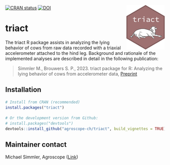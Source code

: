 <!-- badges: start -->

[![CRAN
status](https://www.r-pkg.org/badges/version/triact)](https://cran.r-project.org/package=triact) <img src="logo.png" align="right" height="140" /> 
[![DOI](https://zenodo.org/badge/723059477.svg)](https://zenodo.org/doi/10.5281/zenodo.10612925)
<!-- badges: end --> 


# triact
The triact R package assists in analyzing the lying behavior of cows from raw data recorded with a triaxial accelerometer attached to the hind leg. Background and rationale of the implemented analyses are described in detail in the following publication:

>Simmler M., Brouwers S. P., 2023. triact package for R: Analyzing the lying behavior of cows from accelerometer data, [Preprint](https://papers.ssrn.com/sol3/papers.cfm?abstract_id=4560833)


## Installation
```r
# Install from CRAN (recommended)
install.packages("triact")

# Or the development version from Github:
# install.packages("devtools")
devtools::install_github("agroscope-ch/triact", build_vignettes = TRUE)
```
## Maintainer contact 

Michael Simmler, Agroscope ([Link](https://ira.agroscope.ch/en-US/person/19776))




